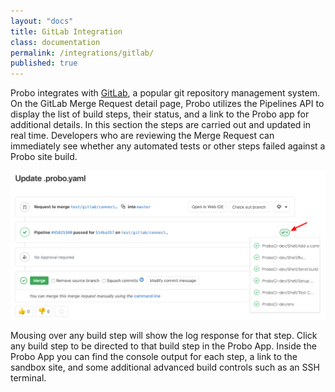 ```yaml
---
layout: "docs"
title: GitLab Integration
class: documentation
permalink: /integrations/gitlab/
published: true
---
```

Probo integrates with [GitLab](http://gitlab.com/), a popular git repository management system. On the GitLab Merge Request detail page, Probo utilizes the Pipelines API to display the list of build steps, their status, and a link to the Probo app for additional details. In this section the steps are carried out and updated in real time. Developers who are reviewing the Merge Request can immediately see whether any automated tests or other steps failed against a Probo site build.

<img src='/images/probo-gitlab-builds.png' alt="GitLab Status Screenshot">

Mousing over any build step will show the log response for that step. Click any build step to be directed to that build step in the Probo App. Inside the Probo App you can find the console output for each step, a link to the sandbox site, and some additional advanced build controls such as an SSH terminal.
